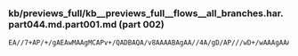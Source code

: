 ### kb/previews_full/kb__previews_full__flows__all_branches.har.part044.md.part001.md (part 002)

```md
EA//7+AP/+/gAEAwMAAgMCAPv+/QADBAQA/v8AAAABAgAA//4A/gD/AP///wD+/wAAAgAAAP4A
```

```
